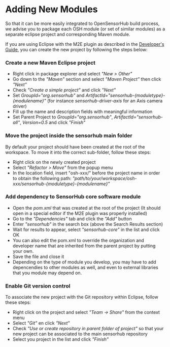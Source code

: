 Adding New Modules
===

So that it can be more easily integrated to OpenSensorHub build process, we advise you to package each OSH module (or set of similar modules) as a separate eclipse project and corresponding Maven module. 

If you are using Eclipse with the M2E plugin as described in the [Developer's Guide](../dev/dev-guide.md), you can create the new project by following the steps below:


### Create a new Maven Eclipse project

  * Right click in package explorer and select _"New > Other"_
  * Go down to the _"Maven"_ section and select _"Maven Project"_ then click _"Next"_
  * Check _"Create a simple project"_ and click _"Next"_
  * Set _GroupId="org.sensorhub"_ and _ArtifactId="sensorhub-{moduletype}-{modulename}"_ (for instance _sensorhub-driver-axis_ for an Axis camera driver)
  * Fill up the name and description fields with meaningful information
  * Set Parent Project to _GroupId="org.sensorhub"_, _ArtifactId="sensorhub-all"_, _Version=0.5_ and click _"Finish"_


### Move the project inside the sensorhub main folder

By default your project should have been created at the root of the workspace. To move it into the correct sub-folder, follow these steps:

  * Right click on the newly created project
  * Select _"Refactor > Move"_ from the popup menu
  * In the location field, insert "osh-xxx/" before the project name in order to obtain the following path: _"path/to/your/workspace/osh-xxx/sensorhub-{moduletype}-{modulename}"_ 


### Add dependency to SensorHub core software module

  * Open the _pom.xml_ that was created at the root of the project (It should open in a special editor if the M2E plugin was properly installed)
  * Go to the _"Dependencies"_ tab and click the _"Add"_ button
  * Enter _"sensorhub"_ in the search box (above the Search Results section)
  * Wait for results to appear, select _"sensorhub-core"_ in the list and click OK
  * You can also edit the pom.xml to override the organization and developer name that are inherited from the parent project by putting your own.
  * Save the file and close it 
  * Depending on the type of module you develop, you may have to add depencendies to other modules as well, and even to external libraries that you module may depend on.


### Enable Git version control

To associate the new project with the Git repository within Eclipse, follow these steps:

  * Right click on the project and select _"Team -> Share"_ from the context menu
  * Select _"Git"_ en click _"Next"_
  * Check _"Use or create repository in parent folder of project"_ so that your new project can be associated to the main sensorhub repository
  * Select you project in the list and click _"Finish"_
